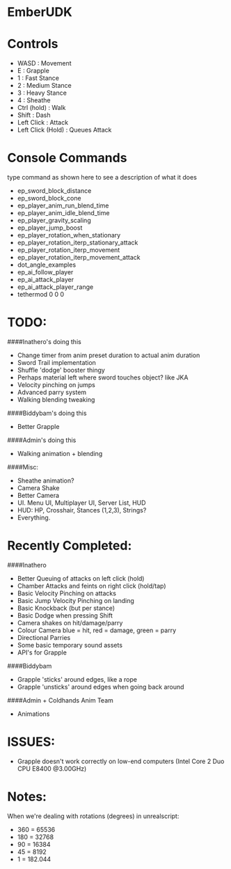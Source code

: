 # EmberUDK

Controls
===========
- WASD : Movement
- E    : Grapple
- 1    : Fast Stance
- 2    : Medium Stance
- 3    : Heavy Stance
- 4    : Sheathe
- Ctrl (hold) : Walk
- Shift : Dash
- Left Click : Attack
- Left Click (Hold) : Queues Attack

Console Commands
===========

type command as shown here to see a description of what it does

- ep_sword_block_distance
- ep_sword_block_cone
- ep_player_anim_run_blend_time
- ep_player_anim_idle_blend_time
- ep_player_gravity_scaling
- ep_player_jump_boost
- ep_player_rotation_when_stationary
- ep_player_rotation_iterp_stationary_attack
- ep_player_rotation_iterp_movement
- ep_player_rotation_iterp_movement_attack
- dot_angle_examples
- ep_ai_follow_player
- ep_ai_attack_player
- ep_ai_attack_player_range
- tethermod 0 0 0

TODO:
==========

####Inathero's doing this
- Change timer from anim preset duration to actual anim duration
- Sword Trail implementation
- Shuffle 'dodge' booster thingy
- Perhaps material left where sword touches object? like JKA
- Velocity pinching on jumps
- Advanced parry system
- Walking blending tweaking

####Biddybam's doing this
- Better Grapple

####Admin's doing this
- Walking animation + blending

####Misc:
- Sheathe animation?
- Camera Shake
- Better Camera
- UI. Menu UI, Multiplayer UI, Server List, HUD
- HUD: HP, Crosshair, Stances (1,2,3), Strings?
- Everything.

Recently Completed:
==========

####Inathero
- Better Queuing of attacks on left click (hold)
- Chamber Attacks and feints on right click (hold/tap)
- Basic Velocity Pinching on attacks
- Basic Jump Velocity Pinching on landing
- Basic Knockback (but per stance)
- Basic Dodge when pressing Shift
- Camera shakes on hit/damage/parry
- Colour Camera blue = hit, red = damage, green = parry
- Directional Parries
- Some basic temporary sound assets
- API's for Grapple

####Biddybam
- Grapple 'sticks' around edges, like a rope
- Grapple 'unsticks' around edges when going back around

####Admin + Coldhands Anim Team
- Animations

ISSUES:
==========
- Grapple doesn't work correctly on low-end computers (Intel Core 2 Duo CPU E8400 @3.00GHz)

Notes:
==========
When we're dealing with rotations (degrees) in unrealscript: 
 * 360 = 65536
 * 180 = 32768
 * 90 = 16384
 * 45 = 8192
 * 1 = 182.044
